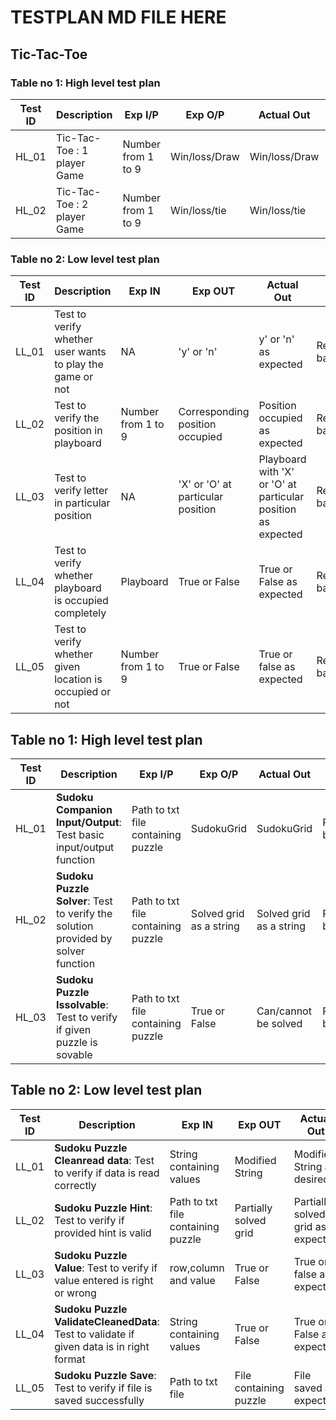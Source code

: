 # TESTPLAN MD FILE HERE

## Tic-Tac-Toe

### Table no 1: High level test plan

| **Test ID** | **Description**                                              | **Exp I/P** | **Exp O/P** | **Actual Out** |**Type Of Test**  |    
|-------------|--------------------------------------------------------------|------------|-------------|----------------|------------------|
|  HL_01       | Tic-Tac-Toe : 1 player Game |Number from 1 to 9|Win/loss/Draw|Win/loss/Draw|Requirement based |
|  HL_02       | Tic-Tac-Toe : 2 player Game |Number from 1 to 9|Win/loss/tie|Win/loss/tie|Requirement based |




### Table no 2: Low level test plan

| **Test ID** | **Description**                                              | **Exp IN** | **Exp OUT** | **Actual Out** |**Type Of Test**  |    
|-------------|--------------------------------------------------------------|------------|-------------|----------------|------------------|
|  LL_01  |Test to verify whether user wants to play the game or not| NA | 'y' or 'n' | y' or 'n' as expected | Requirement based |
|  LL_02   |Test to verify the position in playboard|Number from 1 to 9| Corresponding position occupied |Position occupied as expected|Requirement based |
|  LL_03  |Test to verify letter in particular position| NA |'X' or 'O' at particular position |Playboard with 'X' or  'O' at particular position as expected| Requirement based|
|  LL_04   |Test to verify whether playboard is occupied completely| Playboard |True or False|True or False as expected | Requirement based |
|  LL_05   |Test to verify whether given location is occupied or not| Number from 1 to 9 |True or False  |True or false as expected|Requirement based |


## Table no 1: High level test plan

| **Test ID** | **Description**                                              | **Exp I/P** | **Exp O/P** | **Actual Out** |**Type Of Test**  |    
|-------------|--------------------------------------------------------------|------------|-------------|----------------|------------------|
|  HL_01       | **Sudoku Companion Input/Output**: Test basic input/output function| Path to txt file containing puzzle|SudokuGrid|SudokuGrid|Requirement based |
|  HL_02       |**Sudoku Puzzle Solver**: Test to verify the solution provided by solver function|Path to txt file containing puzzle| Solved grid as a string|Solved grid as a string|Requirement based   |
|  HL_03      |**Sudoku Puzzle Issolvable**: Test to verify if given puzzle is sovable |Path to txt file containing puzzle|True or False| Can/cannot be solved|Requirement based |


## Table no 2: Low level test plan

| **Test ID** | **Description**                                              | **Exp IN** | **Exp OUT** | **Actual Out** |**Type Of Test**  |    
|-------------|--------------------------------------------------------------|------------|-------------|----------------|------------------|
|  LL_01  |**Sudoku Puzzle Cleanread data**: Test to verify if data is read correctly| String containing values |Modified String   |Modified String as desired |Scenario based |
|  LL_02   |**Sudoku Puzzle Hint**: Test to verify if provided hint is valid|Path to txt file containing puzzle|Partially solved grid |Partially solved grid as expected|Requirement based |
|  LL_03  |**Sudoku Puzzle Value**: Test to verify if value entered is right or wrong| row,column and value |True or False |True or false as expected|Scenario based |
|  LL_04   |**Sudoku Puzzle ValidateCleanedData**: Test to validate if given data is in right format| String containing values |True or False|True or False as expected | Scenario based |
|  LL_05   |**Sudoku Puzzle Save**: Test to verify if file is saved successfully|Path to txt file  |File containing puzzle |File saved as expected|Scenario based |


